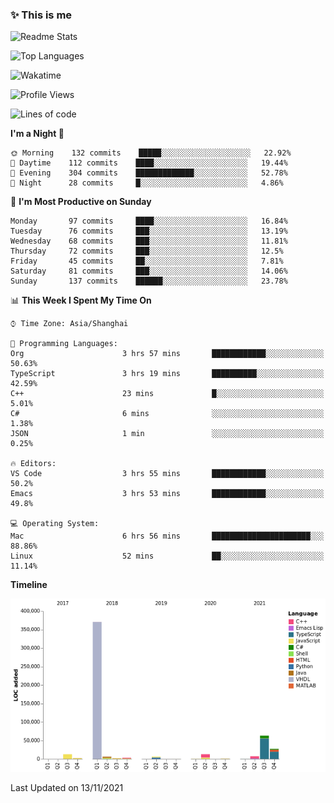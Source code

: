 <!--

**icyzeroice/icyzeroice** is a ✨ _special_ ✨ repository because its `README.md` (this file) appears on your GitHub profile.

Here are some ideas to get you started:

- 🔭 I’m currently working on ...
- 🌱 I’m currently learning ...
- 👯 I’m looking to collaborate on ...
- 🤔 I’m looking for help with ...
- 💬 Ask me about ...
- 📫 How to reach me: ...
- 😄 Pronouns: ...
- ⚡ Fun fact: ...

-->

### ✨ This is me

![Readme Stats](https://github-readme-stats.vercel.app/api?username=icyzeroice)

![Top Languages](https://github-readme-stats.vercel.app/api/top-langs/?username=icyzeroice&exclude_repo=scutie2015-digimon&layout=compact&langs_count=5)

![Wakatime](https://github-readme-stats.vercel.app/api/wakatime?username=icyzeroice)

<!--START_SECTION:waka-->
![Profile Views](http://img.shields.io/badge/Profile%20Views-0-blue)

![Lines of code](https://img.shields.io/badge/From%20Hello%20World%20I%27ve%20Written-516683%20lines%20of%20code-blue)

**I'm a Night 🦉** 

```text
🌞 Morning    132 commits    █████░░░░░░░░░░░░░░░░░░░░   22.92% 
🌆 Daytime    112 commits    ████░░░░░░░░░░░░░░░░░░░░░   19.44% 
🌃 Evening    304 commits    █████████████░░░░░░░░░░░░   52.78% 
🌙 Night      28 commits     █░░░░░░░░░░░░░░░░░░░░░░░░   4.86%

```
📅 **I'm Most Productive on Sunday** 

```text
Monday       97 commits     ████░░░░░░░░░░░░░░░░░░░░░   16.84% 
Tuesday      76 commits     ███░░░░░░░░░░░░░░░░░░░░░░   13.19% 
Wednesday    68 commits     ███░░░░░░░░░░░░░░░░░░░░░░   11.81% 
Thursday     72 commits     ███░░░░░░░░░░░░░░░░░░░░░░   12.5% 
Friday       45 commits     ██░░░░░░░░░░░░░░░░░░░░░░░   7.81% 
Saturday     81 commits     ███░░░░░░░░░░░░░░░░░░░░░░   14.06% 
Sunday       137 commits    ██████░░░░░░░░░░░░░░░░░░░   23.78%

```


📊 **This Week I Spent My Time On** 

```text
⌚︎ Time Zone: Asia/Shanghai

💬 Programming Languages: 
Org                      3 hrs 57 mins       ████████████░░░░░░░░░░░░░   50.63% 
TypeScript               3 hrs 19 mins       ██████████░░░░░░░░░░░░░░░   42.59% 
C++                      23 mins             █░░░░░░░░░░░░░░░░░░░░░░░░   5.01% 
C#                       6 mins              ░░░░░░░░░░░░░░░░░░░░░░░░░   1.38% 
JSON                     1 min               ░░░░░░░░░░░░░░░░░░░░░░░░░   0.25%

🔥 Editors: 
VS Code                  3 hrs 55 mins       ████████████░░░░░░░░░░░░░   50.2% 
Emacs                    3 hrs 53 mins       ████████████░░░░░░░░░░░░░   49.8%

💻 Operating System: 
Mac                      6 hrs 56 mins       ██████████████████████░░░   88.86% 
Linux                    52 mins             ██░░░░░░░░░░░░░░░░░░░░░░░   11.14%

```

**Timeline**

![Chart not found](https://raw.githubusercontent.com/icyzeroice/icyzeroice/main/charts/bar_graph.png) 


 Last Updated on 13/11/2021
<!--END_SECTION:waka-->

<!--

### Related
- https://github.com/abhisheknaiidu/awesome-github-profile-readme
- https://github.com/coderjojo/creative-profile-readme
- https://github.com/elangosundar/awesome-README-templates
- https://github.com/durgeshsamariya/awesome-github-profile-readme-templates
- https://github.com/anmol098/waka-readme-stats

-->
